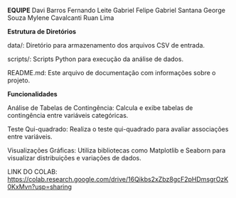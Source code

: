 **EQUIPE**
Davi Barros
Fernando Leite
Gabriel Felipe
Gabriel Santana
George Souza
Mylene Cavalcanti
Ruan Lima

**Estrutura de Diretórios**


data/: Diretório para armazenamento dos arquivos CSV de entrada.

scripts/: Scripts Python para execução da análise de dados.

README.md: Este arquivo de documentação com informações sobre o projeto.


**Funcionalidades**


Análise de Tabelas de Contingência: Calcula e exibe tabelas de contingência entre variáveis categóricas.

Teste Qui-quadrado: Realiza o teste qui-quadrado para avaliar associações entre variáveis.

Visualizações Gráficas: Utiliza bibliotecas como Matplotlib e Seaborn para visualizar distribuições e variações de dados.

LINK DO COLAB: https://colab.research.google.com/drive/16Qikbs2xZbz8gcF2pHDmsgrOzK0KxMvn?usp=sharing
